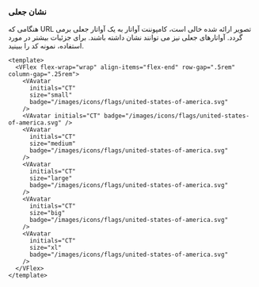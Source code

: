 ### نشان جعلی

هنگامی که URL تصویر ارائه شده خالی است، کامپوننت آواتار به یک آواتار جعلی برمی گردد. آواتارهای جعلی نیز می توانند نشان داشته باشند.
برای جزئیات بیشتر در مورد استفاده، نمونه کد را ببینید.

<!--code-->

```vue
<template>
  <VFlex flex-wrap="wrap" align-items="flex-end" row-gap=".5rem" column-gap=".25rem">
    <VAvatar
      initials="CT"
      size="small"
      badge="/images/icons/flags/united-states-of-america.svg"
    />
    <VAvatar initials="CT" badge="/images/icons/flags/united-states-of-america.svg" />
    <VAvatar
      initials="CT"
      size="medium"
      badge="/images/icons/flags/united-states-of-america.svg"
    />
    <VAvatar
      initials="CT"
      size="large"
      badge="/images/icons/flags/united-states-of-america.svg"
    />
    <VAvatar
      initials="CT"
      size="big"
      badge="/images/icons/flags/united-states-of-america.svg"
    />
    <VAvatar
      initials="CT"
      size="xl"
      badge="/images/icons/flags/united-states-of-america.svg"
    />
  </VFlex>
</template>
```

<!--/code-->

<!--example-->

<VFlex flex-wrap="wrap" align-items="flex-end" row-gap=".5rem" column-gap=".25rem">
  <VAvatar initials="CT" size="small" badge="/images/icons/flags/united-states-of-america.svg" />
  <VAvatar initials="CT" badge="/images/icons/flags/united-states-of-america.svg" />
  <VAvatar initials="CT" size="medium" badge="/images/icons/flags/united-states-of-america.svg" />
  <VAvatar initials="CT" size="large" badge="/images/icons/flags/united-states-of-america.svg" />
  <VAvatar initials="CT" size="big" badge="/images/icons/flags/united-states-of-america.svg" />
  <VAvatar initials="CT" size="xl" badge="/images/icons/flags/united-states-of-america.svg" />
</VFlex>

<!--/example-->
